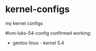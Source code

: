 # kernel-configs
my kernel configs

#lvm-luks-54-config
confirmed working:
- gentoo linux - kernel 5.4
